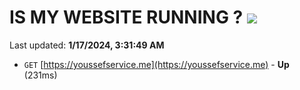 # IS MY WEBSITE RUNNING ? [![](https://img.shields.io/static/v1?label=Sponsor&message=%E2%9D%A4&logo=GitHub&color=%23fe8e86)](https://github.com/sponsors/<username>)

Last updated: **1/17/2024, 3:31:49 AM**

- `GET` [https://youssefservice.me](https://youssefservice.me) - **Up** (231ms)

